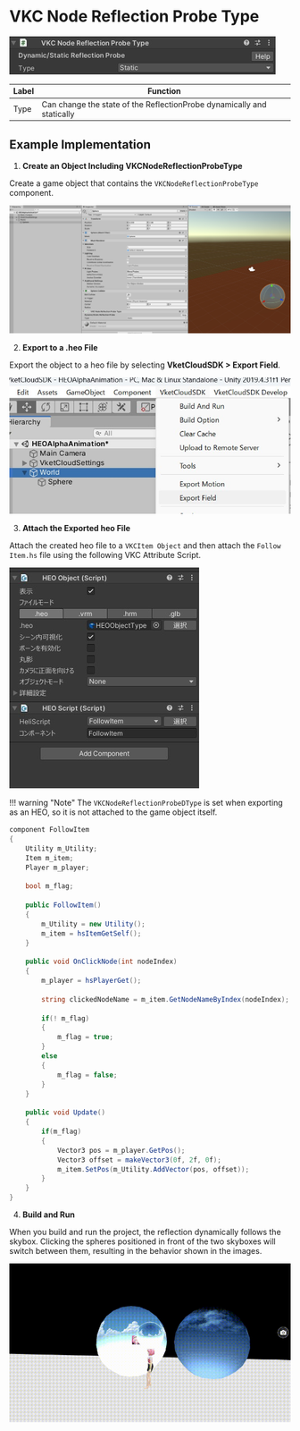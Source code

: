# VKC Node Reflection Probe Type

![HEOObjectType](img/HEOObjectType.jpg)

| Label | Function |
| ----- | -------- |
| Type  | Can change the state of the ReflectionProbe dynamically and statically |

## Example Implementation

1. **Create an Object Including VKCNodeReflectionProbeType**

Create a game object that contains the `VKCNodeReflectionProbeType` component.

![VKCNodeReflectionProbeType_1](img/VKCNodeReflectionProbeype_1.jpg)

2. **Export to a .heo File**

Export the object to a heo file by selecting **VketCloudSDK > Export Field**.

![VKCNodeReflectionProbeType_2](img/VKCNodeReflectionProbeype_2.jpg)

3. **Attach the Exported heo File**

Attach the created heo file to a `VKCItem Object` and then attach the `Follow Item.hs` file using the following VKC Attribute Script.

![VKCNodeReflectionProbeType_3](img/VKCNodeReflectionProbeype_3.jpg)

!!! warning "Note"
    The `VKCNodeReflectionProbeDType` is set when exporting as an HEO, so it is not attached to the game object itself.


```csharp
component FollowItem
{
    Utility m_Utility;
    Item m_item;
    Player m_player;

    bool m_flag;

    public FollowItem()
    {
        m_Utility = new Utility();
        m_item = hsItemGetSelf();
    }

    public void OnClickNode(int nodeIndex)
    {
        m_player = hsPlayerGet();

        string clickedNodeName = m_item.GetNodeNameByIndex(nodeIndex);
        
        if(! m_flag)
        {
            m_flag = true;
        }
        else
        {
            m_flag = false;
        }
    }

    public void Update()
    {
        if(m_flag)
        {
            Vector3 pos = m_player.GetPos();
            Vector3 offset = makeVector3(0f, 2f, 0f);
            m_item.SetPos(m_Utility.AddVector(pos, offset));
        }
    }
}
```

4. **Build and Run**

When you build and run the project, the reflection dynamically follows the skybox. Clicking the spheres positioned in front of the two skyboxes will switch between them, resulting in the behavior shown in the images.

![VKCNodeReflectionProbeType_1gif](img/VKCNodeReflectionProbeType_1.gif)
